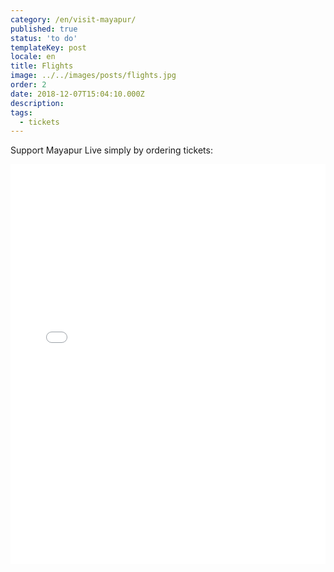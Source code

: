 ```yaml
---
category: /en/visit-mayapur/
published: true
status: 'to do'
templateKey: post
locale: en
title: Flights
image: ../../images/posts/flights.jpg
order: 2
date: 2018-12-07T15:04:10.000Z
description:
tags:
  - tickets
---
```


Support Mayapur Live simply by ordering tickets:

<iframe scrolling='no' width="100%" height="640px" frameborder="0" src="//www.travelpayouts.com/widgets/7d98780e8e66ae3983a9fad6d886e6f1.html?v=1884" />
